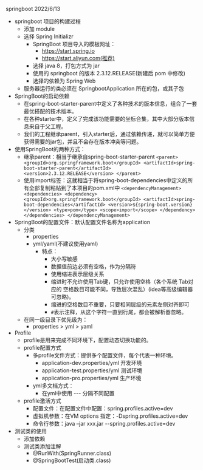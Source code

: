 springboot 2022/6/13

* springboot 项目的构建过程
  * 添加 module
  * 选择 Spring Initializr
    * SpringBoot 项目导入的模板网址：
      * https://start.spring.io
      * https://start.aliyun.com(推荐)
    * 选择 java 8，打包方式为 jar
    * 使用的 springboot 的版本 2.3.12.RELEASE(新建后 pom 中修改)
    * 选择的依赖为 Spring Web
  * 服务器运行的类必须在 SpringbootApplication 所在的包，或其子包
* SpringBoot的启动依赖
  * 在spring-boot-starter-parent中定义了各种技术的版本信息，组合了一套最优搭配的技术版本。
  * 在各种starter中，定义了完成该功能需要的坐标合集，其中大部分版本信息来自于父工程。
  * 我们的工程继承parent，引入starter后，通过依赖传递，就可以简单方便获得需要的jar包，并且不会存在版本冲突等问题。
* 使用SpringBoot的两种方式：
  * 继承parent：相当于继承自spring-boot-starter-parent
    `<parent>
    <groupId>org.springframework.boot</groupId>
    <artifactId>spring-boot-starter-parent</artifactId>
    <version>2.3.12.RELEASE</version>
    </parent>`
  * 使用import标签：这就相当于将spring-boot-dependencies中定义的所有<dependencies>全部复制粘贴到了本项目的pom.xml中
    `<dependencyManagement>
    <dependencies>
    <dependency>
    <groupId>org.springframework.boot</groupId>
    <artifactId>spring-boot-dependencies</artifactId>
    <version>${spring-boot.version}</version>
    <type>pom</type>
    <scope>import</scope>
    </dependency>
    </dependencies>
    </dependencyManagement>`
* SpringBoot的配置文件：默认配置文件名称为application
  * 分类
    * properties
    * yml/yaml(不建议使用yaml)
      * 特点：
        * 大小写敏感
        * 数据值前边必须有空格，作为分隔符
        * 使用缩进表示层级关系
        * 缩进时不允许使用Tab键，只允许使用空格（各个系统 Tab对应的 空格数目可能不同，导致层次混乱）(idea等高级编辑器可忽略)。
        * 缩进的空格数目不重要，只要相同层级的元素左侧对齐即可
        * `#`表示注释，从这个字符一直到行尾，都会被解析器忽略。
  * 在同一级目录下优先级为：
    * properties > yml > yaml
* Profile
  * profile是用来完成不同环境下，配置动态切换功能的。
  * profile配置方式
    * 多profile文件方式：提供多个配置文件，每个代表一种环境。
      * application-dev.properties/yml 开发环境
      * application-test.properties/yml 测试环境
      * application-pro.properties/yml 生产环境
    * yml多文档方式：
      * 在yml中使用 --- 分隔不同配置
  * profile激活方式
    * 配置文件：在配置文件中配置：spring.profiles.active=dev
    * 虚拟机参数：在VM options 指定：-Dspring.profiles.active=dev
    * 命令行参数：java –jar xxx.jar --spring.profiles.active=dev
* 测试类的使用
  * 添加依赖
  * 测试类添加注解
    * @RunWith(SpringRunner.class)
    * @SpringBootTest(启动类.class)



    
  
    